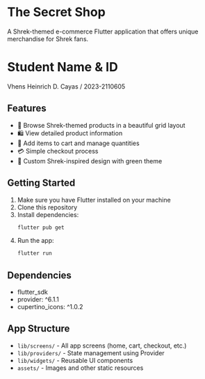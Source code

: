 # The Secret Shop

A Shrek-themed e-commerce Flutter application that offers unique merchandise for Shrek fans.

# Student Name & ID
Vhens Heinrich D. Cayas / 2023-2110605

## Features

- 🏪 Browse Shrek-themed products in a beautiful grid layout
- 🛍️ View detailed product information
- 🛒 Add items to cart and manage quantities
- 💳 Simple checkout process
- 🎨 Custom Shrek-inspired design with green theme

## Getting Started

1. Make sure you have Flutter installed on your machine
2. Clone this repository
3. Install dependencies:
   ```bash
   flutter pub get
   ```
4. Run the app:
   ```bash
   flutter run
   ```

## Dependencies

- flutter_sdk
- provider: ^6.1.1
- cupertino_icons: ^1.0.2

## App Structure

- `lib/screens/` - All app screens (home, cart, checkout, etc.)
- `lib/providers/` - State management using Provider
- `lib/widgets/` - Reusable UI components
- `assets/` - Images and other static resources
